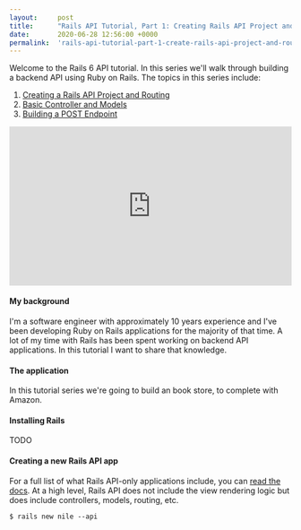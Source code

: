 ```yaml
---
layout:     post
title:      "Rails API Tutorial, Part 1: Creating Rails API Project and Routing"
date:       2020-06-28 12:56:00 +0000
permalink:  'rails-api-tutorial-part-1-create-rails-api-project-and-routing'
---
```


Welcome to the Rails 6 API tutorial. In this series we'll walk through building a backend API using Ruby on Rails. The topics in this series include:

1. [Creating a Rails API Project and Routing](/rails-api-tutorial-part-1-create-rails-api-project-and-routing)
2. [Basic Controller and Models](/rails-api-tutorial-part-2-basic-controllers-and-models)
3. [Building a POST Endpoint]()

<style>.embed-container { position: relative; padding-bottom: 56.25%; height: 0; overflow: hidden; max-width: 100%; } .embed-container iframe, .embed-container object, .embed-container embed { position: absolute; top: 0; left: 0; width: 100%; height: 100%; }</style><div class='embed-container'><iframe src='https://www.youtube.com/embed//6KqbPJtA5O8' frameborder='0' allowfullscreen></iframe></div>

#### My background

I'm a software engineer with approximately 10 years experience and I've been developing Ruby on Rails applications for the majority of that time. A lot of my time with Rails has been spent working on backend API applications. In this tutorial I want to share that knowledge.

#### The application

In this tutorial series we're going to build an book store, to complete with Amazon.

#### Installing Rails

TODO

#### Creating a new Rails API app

For a full list of what Rails API-only applications include, you can [read the docs](https://guides.rubyonrails.org/api_app.html). At a high level, Rails API does not include the view rendering logic but does include controllers, models, routing, etc.

```
$ rails new nile --api
```
